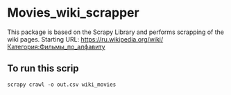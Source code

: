 # Movies_wiki_scrapper

This package is based on the Scrapy Library and performs scrapping of the wiki pages. Starting URL: https://ru.wikipedia.org/wiki/Категория:Фильмы_по_алфавиту


## To run this scrip
```
scrapy crawl -o out.csv wiki_movies 
```